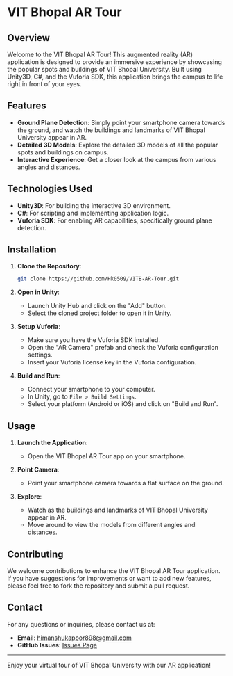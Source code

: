 # VIT Bhopal AR Tour

## Overview
Welcome to the VIT Bhopal AR Tour! This augmented reality (AR) application is designed to provide an immersive experience by showcasing the popular spots and buildings of VIT Bhopal University. Built using Unity3D, C#, and the Vuforia SDK, this application brings the campus to life right in front of your eyes.

## Features
- **Ground Plane Detection**: Simply point your smartphone camera towards the ground, and watch the buildings and landmarks of VIT Bhopal University appear in AR.
- **Detailed 3D Models**: Explore the detailed 3D models of all the popular spots and buildings on campus.
- **Interactive Experience**: Get a closer look at the campus from various angles and distances.

## Technologies Used
- **Unity3D**: For building the interactive 3D environment.
- **C#**: For scripting and implementing application logic.
- **Vuforia SDK**: For enabling AR capabilities, specifically ground plane detection.

## Installation
1. **Clone the Repository**:
    ```bash
    git clone https://github.com/Hk0509/VITB-AR-Tour.git
    ```
2. **Open in Unity**:
    - Launch Unity Hub and click on the "Add" button.
    - Select the cloned project folder to open it in Unity.

3. **Setup Vuforia**:
    - Make sure you have the Vuforia SDK installed.
    - Open the "AR Camera" prefab and check the Vuforia configuration settings.
    - Insert your Vuforia license key in the Vuforia configuration.

4. **Build and Run**:
    - Connect your smartphone to your computer.
    - In Unity, go to `File > Build Settings`.
    - Select your platform (Android or iOS) and click on "Build and Run".

## Usage
1. **Launch the Application**:
    - Open the VIT Bhopal AR Tour app on your smartphone.

2. **Point Camera**:
    - Point your smartphone camera towards a flat surface on the ground.

3. **Explore**:
    - Watch as the buildings and landmarks of VIT Bhopal University appear in AR.
    - Move around to view the models from different angles and distances.

## Contributing
We welcome contributions to enhance the VIT Bhopal AR Tour application. If you have suggestions for improvements or want to add new features, please feel free to fork the repository and submit a pull request.

## Contact
For any questions or inquiries, please contact us at:
- **Email**: [himanshukapoor898@gmail.com](himanshukapoor898@gmail.com)
- **GitHub Issues**: [Issues Page](https://github.com/yourusername/VIT-Bhopal-AR-Tour/issues)

---

Enjoy your virtual tour of VIT Bhopal University with our AR application!
